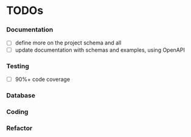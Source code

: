 # TODOs

### Documentation
- [ ] define more on the project schema and all
- [ ] update documentation with schemas and examples, using OpenAPI

### Testing
- [ ] 90%+ code coverage

### Database

### Coding


### Refactor

